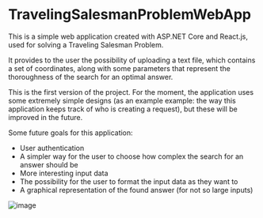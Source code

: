 # TravelingSalesmanProblemWebApp
This is a simple web application created with ASP.NET Core and React.js, used for solving a Traveling Salesman Problem.

It provides to the user the possibility of uploading a text file, which contains a set of coordinates, along with some parameters that represent the thoroughness of the search for an optimal answer.

This is the first version of the project. For the moment, the application uses some extremely simple designs (as an example example: the way this application keeps track of who is creating a request), but these will be improved in the future.

Some future goals for this application:

* User authentication
* A simpler way for the user to choose how complex the search for an answer should be
* More interesting input data
* The possibility for the user to format the input data as they want to
* A graphical representation of the found answer (for not so large inputs)

![image](https://github.com/bionsp/TravelingSalesmanProblemWebApp/assets/146216781/6654cdb0-45e3-484f-8fba-89ab2633a362)
